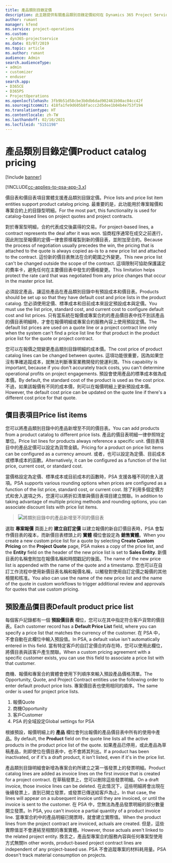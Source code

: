 ```yaml
---
title: 產品類別目錄定價
description: 此主題提供有關產品類別目錄定價如何在 Dynamics 365 Project Service Automation (PSA) 中運作的資訊。
author: rumant
manager: kfend
ms.service: project-operations
ms.custom:
- dyn365-projectservice
ms.date: 03/07/2019
ms.topic: article
ms.author: rumant
audience: Admin
search.audienceType:
- admin
- customizer
- enduser
search.app:
- D365CE
- D365PS
- ProjectOperations
ms.openlocfilehash: 3fb9b51d58cbe3b0db6dad902461b90ac04cc42f
ms.sourcegitcommit: 418fa1fe9d605b8faccc2d5dee1b04b4e753f194
ms.translationtype: HT
ms.contentlocale: zh-TW
ms.lasthandoff: 02/10/2021
ms.locfileid: "5151198"
---
```

# <a name="product-catalog-pricing"></a><span data-ttu-id="6fb67-103">產品類別目錄定價</span><span class="sxs-lookup"><span data-stu-id="6fb67-103">Product catalog pricing</span></span> 

[!include [banner](../includes/psa-now-project-operations.md)]

[!INCLUDE[cc-applies-to-psa-app-3.x](../includes/cc-applies-to-psa-app-3x.md)]


<span data-ttu-id="6fb67-104">價目表和價目表項目實體支援產品類別目錄定價。</span><span class="sxs-lookup"><span data-stu-id="6fb67-104">Price lists and price list item entities support product catalog pricing.</span></span> <span data-ttu-id="6fb67-105">最重要的是，此功能用於專案報價和專案合約上的目錄型明細。</span><span class="sxs-lookup"><span data-stu-id="6fb67-105">For the most part, this functionality is used for catalog-based lines on project quotes and project contracts.</span></span>

<span data-ttu-id="6fb67-106">對於專案型明細，合約代表成交後贏得的交易。</span><span class="sxs-lookup"><span data-stu-id="6fb67-106">For project-based lines, a contract represents the deal after it was won.</span></span> <span data-ttu-id="6fb67-107">協商程序通常在成交之前進行，因此附加至報價的定價一律會原樣複製到新的價目表，並附加至合約。</span><span class="sxs-lookup"><span data-stu-id="6fb67-107">Because the process of negotiation usually precedes the win, the pricing that is attached to the quote is always copied as-is to a new price list and attached to the contract.</span></span> <span data-ttu-id="6fb67-108">這份新的價目表無法在合約範圍之外變更。</span><span class="sxs-lookup"><span data-stu-id="6fb67-108">This new price list can't be changed outside the scope of the contract.</span></span> <span data-ttu-id="6fb67-109">這項限制可協助保護議定的費率卡，避免任何在主要價目表中發生的價格變更。</span><span class="sxs-lookup"><span data-stu-id="6fb67-109">This limitation helps protect the rate card that was negotiated from any price changes that occur in the master price list.</span></span>

<span data-ttu-id="6fb67-110">必須設定產品，讓這些產品在產品類別目錄中有預設成本和價目表。</span><span class="sxs-lookup"><span data-stu-id="6fb67-110">Products should be set up so that they have default cost and price lists in the product catalog.</span></span> <span data-ttu-id="6fb67-111">您必須使用定價、標準成本和目前成本來設定預設成本與定價。</span><span class="sxs-lookup"><span data-stu-id="6fb67-111">You must use the list price, standard cost, and current cost to configure default cost and list prices.</span></span> <span data-ttu-id="6fb67-112">只有當系統在報價或專案合約的產品價目表中找不到該產品的價目表明細時，才會在報價明細或專案合約服務內容上使用預設定價。</span><span class="sxs-lookup"><span data-stu-id="6fb67-112">The default list prices are used on a quote line or a project contract line only when the system can't find a price list line for that product in the product price list for the quote or project contract.</span></span>

<span data-ttu-id="6fb67-113">您可以在報價之間變更產品類別目錄明細的成本價。</span><span class="sxs-lookup"><span data-stu-id="6fb67-113">The cost price of product catalog lines can be changed between quotes.</span></span> <span data-ttu-id="6fb67-114">這項功能很重要，因為如果您沒有準確追蹤成本，就無法判斷專案業務開發的營運利潤。</span><span class="sxs-lookup"><span data-stu-id="6fb67-114">This capability is important, because if you don't accurately track costs, you can't determine operational profits on project engagements.</span></span> <span data-ttu-id="6fb67-115">預設會使用產品的標準成本做為成本價。</span><span class="sxs-lookup"><span data-stu-id="6fb67-115">By default, the standard cost of the product is used as the cost price.</span></span> <span data-ttu-id="6fb67-116">不過，如果該報價有不同的成本價，則可以在報價明細上更新預設成本價。</span><span class="sxs-lookup"><span data-stu-id="6fb67-116">However, the default cost price can be updated on the quote line if there's a different cost price for that quote.</span></span>

## <a name="price-list-items"></a><span data-ttu-id="6fb67-117">價目表項目</span><span class="sxs-lookup"><span data-stu-id="6fb67-117">Price list items</span></span>

<span data-ttu-id="6fb67-118">您可以將產品類別目錄中的產品新增至不同的價目表。</span><span class="sxs-lookup"><span data-stu-id="6fb67-118">You can add products from a product catalog to different price lists.</span></span> <span data-ttu-id="6fb67-119">產品的價目表明細一律參照特定單位。</span><span class="sxs-lookup"><span data-stu-id="6fb67-119">Price list lines for products always reference a specific unit.</span></span> <span data-ttu-id="6fb67-120">價目表項目中的產品定價可以設定為貨幣金額。</span><span class="sxs-lookup"><span data-stu-id="6fb67-120">Pricing for a product on price list items can be configured as a currency amount.</span></span> <span data-ttu-id="6fb67-121">或者，也可以設定為定價、目前成本或標準成本的函數。</span><span class="sxs-lookup"><span data-stu-id="6fb67-121">Alternatively, it can be configured as a function of the list price, current cost, or standard cost.</span></span>

<span data-ttu-id="6fb67-122">當價格設定為定價、標準成本或目前成本的函數時，PSA 支援各種不同的舍入選項。</span><span class="sxs-lookup"><span data-stu-id="6fb67-122">PSA supports various rounding options when prices are configured as a function of the list price, standard cost, or current cost.</span></span> <span data-ttu-id="6fb67-123">除了利用多個定價方式和舍入選項之外，您還可以將折扣清單與價目表項目建立關聯。</span><span class="sxs-lookup"><span data-stu-id="6fb67-123">In addition to taking advantage of multiple pricing methods and rounding options, you can associate discount lists with price list items.</span></span> 

> ![將類別目錄中的產品新增至不同的價目表](media/basic-guide-16.png)

<span data-ttu-id="6fb67-125">選取 **專案報價** 頁面上的 **建立自訂定價** 以建立報價的新自訂價目表時，PSA 會製作價目表的複本，而新價目表標頭上的 **實體** 欄位會設定為 **銷售實體**。</span><span class="sxs-lookup"><span data-stu-id="6fb67-125">When you create a new custom price list for a quote by selecting **Create Custom Pricing** on the **Project Quote** page, PSA makes a copy of the price list, and the **Entity** field on the header of the new price list is set to **Sales Entity**.</span></span> <span data-ttu-id="6fb67-126">新價目表的名稱會附加在報價名稱和時間戳記的後面。</span><span class="sxs-lookup"><span data-stu-id="6fb67-126">The name of the new price list is appended with the name of the quote and a timestamp.</span></span> <span data-ttu-id="6fb67-127">您也可以在自訂工作流程中使用新價目表名稱和報價名稱，以觸發對使用自訂定價之報價的其他檢閱和核准。</span><span class="sxs-lookup"><span data-stu-id="6fb67-127">You also can use the name of the new price list and the name of the quote in custom workflows to trigger additional review and approvals for quotes that use custom pricing.</span></span>

 
## <a name="default-product-price-list"></a><span data-ttu-id="6fb67-128">預設產品價目表</span><span class="sxs-lookup"><span data-stu-id="6fb67-128">Default product price list</span></span>
<span data-ttu-id="6fb67-129">每個客戶記錄都有一個 **預設價目表** 欄位，您可以在其中指定符合客戶貨幣的價目表。</span><span class="sxs-lookup"><span data-stu-id="6fb67-129">Each customer record has a **Default Price List** field, where you can specify a price list that matches the currency of the customer.</span></span> <span data-ttu-id="6fb67-130">在 PSA 中，不會自動在此欄位中輸入預設值。</span><span class="sxs-lookup"><span data-stu-id="6fb67-130">In PSA, a default value isn't automatically entered in this field.</span></span> <span data-ttu-id="6fb67-131">當有特定客戶的自訂定價合約存在時，您可以使用此欄位，將價目表與該客戶產生關聯。</span><span class="sxs-lookup"><span data-stu-id="6fb67-131">When a custom pricing agreement with a specific customer exists, you can use this field to associate a price list with that customer.</span></span>

<span data-ttu-id="6fb67-132">商機、報價和專案合約實體會使用下列順序來輸入預設產品價格清單。</span><span class="sxs-lookup"><span data-stu-id="6fb67-132">The Opportunity, Quote, and Project Contract entities use the following order to enter default product price lists.</span></span> <span data-ttu-id="6fb67-133">專案價目表也使用相同的順序。</span><span class="sxs-lookup"><span data-stu-id="6fb67-133">The same order is used for project price lists.</span></span>

1.  <span data-ttu-id="6fb67-134">報價</span><span class="sxs-lookup"><span data-stu-id="6fb67-134">Quote</span></span>
2.  <span data-ttu-id="6fb67-135">商機</span><span class="sxs-lookup"><span data-stu-id="6fb67-135">Opportunity</span></span>
3.  <span data-ttu-id="6fb67-136">客戶</span><span class="sxs-lookup"><span data-stu-id="6fb67-136">Customer</span></span>
4.  <span data-ttu-id="6fb67-137">PSA 的全域設定</span><span class="sxs-lookup"><span data-stu-id="6fb67-137">Global settings for PSA</span></span>

<span data-ttu-id="6fb67-138">根據預設，報價明細上的 **產品** 欄位會列出報價的產品價目表中所有的使用中產品。</span><span class="sxs-lookup"><span data-stu-id="6fb67-138">By default, the **Product** field on the quote line lists all the active products in the product price list of the quote.</span></span> <span data-ttu-id="6fb67-139">如果產品已停用，或此產品為草稿產品，則即使位在價目表中，也不會將其列出。</span><span class="sxs-lookup"><span data-stu-id="6fb67-139">If a product has been inactivated, or if it's a draft product, it isn't listed, even if it's in the price list.</span></span> 

<span data-ttu-id="6fb67-140">產品類別目錄明細會新增為專案合約所建立之第一張發票上的發票明細。</span><span class="sxs-lookup"><span data-stu-id="6fb67-140">Product catalog lines are added as invoice lines on the first invoice that is created for a project contract.</span></span> <span data-ttu-id="6fb67-141">在草稿發票上，您可以刪除這些發票明細。</span><span class="sxs-lookup"><span data-stu-id="6fb67-141">On a draft invoice, those invoice lines can be deleted.</span></span> <span data-ttu-id="6fb67-142">在此情況下，這些明細將會出現在後續發票上，直到已開立發票，或發票已傳送給客戶為止。</span><span class="sxs-lookup"><span data-stu-id="6fb67-142">In that case, the lines will appear on a subsequent invoice until they are invoiced, or until the invoice is sent to the customer.</span></span> <span data-ttu-id="6fb67-143">在 PSA 中，您無法為產品發票明細的部分數量開立發票。</span><span class="sxs-lookup"><span data-stu-id="6fb67-143">In PSA, you can't invoice a partial quantity of a product invoice line.</span></span> <span data-ttu-id="6fb67-144">當專案合約中的產品明細已開票時，就會建立實際值。</span><span class="sxs-lookup"><span data-stu-id="6fb67-144">When the product lines from the project contract are invoiced, actuals are created.</span></span> <span data-ttu-id="6fb67-145">但是，這些實際值並不會連結至相關的專案實體。</span><span class="sxs-lookup"><span data-stu-id="6fb67-145">However, those actuals aren't linked to the related project entity.</span></span> <span data-ttu-id="6fb67-146">換言之，產品型專案合約服務內容與任何專案型使用方式無關</span><span class="sxs-lookup"><span data-stu-id="6fb67-146">In other words, product-based project contract lines are independent of any project-based use.</span></span> <span data-ttu-id="6fb67-147">PSA 不會追蹤專案的材料耗用量。</span><span class="sxs-lookup"><span data-stu-id="6fb67-147">PSA doesn't track material consumption on projects.</span></span>
